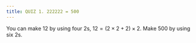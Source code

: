 ```yaml
---
title: QUIZ 1. 222222 = 500
---
```


You can make $12$ by using four $2$s, $12 = (2 \times 2 + 2) \times 2$.
Make $500$ by using six $2$s.
